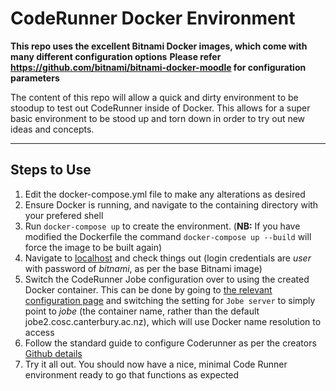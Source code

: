 # CodeRunner Docker Environment

**This repo uses the excellent Bitnami Docker images, which come with many different configuration options**
**Please refer https://github.com/bitnami/bitnami-docker-moodle for configuration parameters**

The content of this repo will allow a quick and dirty environment to be stoodup to test out CodeRunner inside of Docker.
This allows for a super basic environment to be stood up and torn down in order to try out new ideas and concepts.

---

## Steps to Use

1. Edit the docker-compose.yml file to make any alterations as desired
2. Ensure Docker is running, and navigate to the containing directory with your prefered shell
3. Run `docker-compose up` to create the environment. (**NB:** If you have modified the Dockerfile the command `docker-compose up --build` will force the image to be built again)
4. Navigate to [localhost](http://localhost:80) and check things out (login credentials are *user* with password of *bitnami*, as per the base Bitnami image)
5. Switch the CodeRunner Jobe configuration over to using the created Docker container. This can be done by going to [the relevant configuration page](http://localhost/admin/settings.php?section=qtypesettingcoderunner) and switching the setting for `Jobe server` to simply point to *jobe* (the container name, rather than the default jobe2.cosc.canterbury.ac.nz), which will use Docker name resolution to access
6. Follow the standard guide to configure Coderunner as per the creators [Github details](https://github.com/trampgeek/moodle-qtype_coderunner#preliminary-testing-of-the-coderunner-question-type)
7. Try it all out. You should now have a nice, minimal Code Runner environment ready to go that functions as expected
